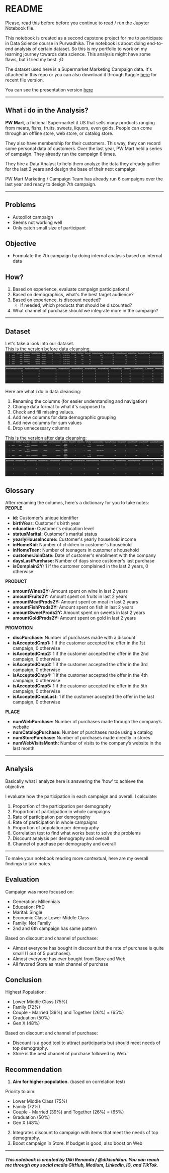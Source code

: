 # **README**
Please, read this before before you continue to read / run the Jupyter Notebook file.

This notebook is created as a second capstone project for me to participate in Data Science course in Purwadhika. The notebook is about doing end-to-end analysis of certain dataset. So this is my portfolio to work on my learning journey towards data science. This analysis might have some flaws, but i tried my best. ;D

The dataset used here is a Supermarket Marketing Campaign data. It's attached in this repo or you can also download it through Kaggle [here](https://www.kaggle.com/datasets/rodsaldanha/arketing-campaign) for recent file version.

You can see the presentation version [here](https://www.canva.com/design/DAFlcOWdrRM/4AriDlVwh6SJCz04kBViwg/view?utm_content=DAFlcOWdrRM&utm_campaign=designshare&utm_medium=link&utm_source=publishsharelink)

---

## **What i do in the Analysis?**
**PW Mart**, a fictional Supermarket it US that sells many products ranging from meats, fishs, fruits, sweets, liquors, even golds. People can come through an offline store, web store, or catalog store.

They also have membership for their customers. This way, they can record some personal data of customers. Over the last year, PW Mart held a series of campaign. They already run the campaign 6 times.

They hire a Data Analyst to help them analyze the data they already gather for the last 2 years and design the base of their next campaign.

PW Mart Marketing / Campaign Team has already run 6 campaigns over the last year and ready to design 7th campaign.

---

## **Problems**
- Autopilot campaign
- Seems not working well
- Only catch small size of participant

## **Objective**
- Formulate the 7th campaign by doing internal analysis based on internal data

## **How?**
1. Based on experience, evaluate campaign participations!
2. Based on demographics, what's the best target audience?
3. Based on experience, is discount needed?
    - If needed, which products that should be discounted?
4. What channel of purchase should we integrate more in the campaign?

---

## **Dataset**
Let's take a look into our dataset.  
This is the version before data cleansing.
![image1](screenshot/dataset1.jpg)
![image2](screenshot/dataset2.jpg)

Here are what i do in data cleansing:
1. Renaming the columns (for easier understanding and navigation)
2. Change data format to what it's supposed to.
3. Check and fill missing values.
4. Add new columns for data demographic grouping
5. Add new columns for sum values
6. Drop unnecessary columns

This is the version after data cleansing:
![image3](screenshot/dataset3.jpg)
![image4](screenshot/dataset4.jpg)

## **Glossary**

After renaming the columns, here's a dictionary for you to take notes:
**PEOPLE**
- **id:** Customer's unique identifier
- **birthYear:** Customer's birth year
- **education:** Customer's education level
- **statusMarital:** Customer's marital status
- **yearlyHouseIncome:** Customer's yearly household income
- **inHomeKid:** Number of children in customer's household
- **inHomeTeen:** Number of teenagers in customer's household
- **customerJoinDate:** Date of customer's enrollment with the company
- **daysLastPurchase:** Number of days since customer's last purchase
- **isComplain2Y:** 1 if the customer complained in the last 2 years, 0 otherwise


**PRODUCT**
- **amountWines2Y:** Amount spent on wine in last 2 years
- **amountFruits2Y:** Amount spent on fruits in last 2 years
- **amountMeatProds2Y:** Amount spent on meat in last 2 years
- **amountFishProds2Y:** Amount spent on fish in last 2 years
- **amountSweetProds2Y:** Amount spent on sweets in last 2 years
- **amountGoldProds2Y:** Amount spent on gold in last 2 years


**PROMOTION**
- **discPurchase:** Number of purchases made with a discount
- **isAcceptedCmp1:** 1 if the customer accepted the offer in the 1st campaign, 0 otherwise
- **isAcceptedCmp2:** 1 if the customer accepted the offer in the 2nd campaign, 0 otherwise
- **isAcceptedCmp3:** 1 if the customer accepted the offer in the 3rd campaign, 0 otherwise
- **isAcceptedCmp4:** 1 if the customer accepted the offer in the 4th campaign, 0 otherwise
- **isAcceptedCmp5:** 1 if the customer accepted the offer in the 5th campaign, 0 otherwise
- **isAcceptedCmpLast:** 1 if the customer accepted the offer in the last campaign, 0 otherwise


**PLACE**
- **numWebPurchase:** Number of purchases made through the company’s website
- **numCatalogPurchase:** Number of purchases made using a catalog
- **numStorePurchase:** Number of purchases made directly in stores
- **numWebVisitsMonth:** Number of visits to the company’s website in the last month

---

## **Analysis**
Basically what i analyze here is answering the 'how' to achieve the objective.

I evaluate how the participation in each campaign and overall. I calculate:
1. Proportion of the participation per demography
2. Proportion of participation in whole campaigns
3. Rate of participation per demography
4. Rate of participation in whole campaigns
5. Proportion of population per demography
6. Correlation test to find what works best to solve the problems
7. Discount analysis per demography and overall
8. Channel of purchase per demography and overall

---

To make your notebook reading more contextual, here are my overall findings to take notes.

## **Evaluation**
Campaign was more focused on:
- Generation: Millennials
- Education: PhD
- Marital: Single
- Economic Class: Lower Middle Class
- Family: Not Family
- 2nd and 6th campaign has same pattern

Based on discount and channel of purchase:
- Almost everyone has bought in discount but the rate of purchase is quite small (1 out of 5 purchases).
- Almost everyone has ever bought from Store and Web.
- All favored Store as main channel of purchase

## **Conclusion**
Highest Population:
- Lower Middle Class (75%)
- Family (72%)
- Couple - Married (39%) and Together (26%) = (65%)
- Graduation (50%)
- Gen X (48%)

Based on discount and channel of purchase:
- Discount is a good tool to attract participants but should meet needs of top demography.
- Store is the best channel of purchase followed by Web.

## **Recommendation**
1. **Aim for higher population.** (based on correlation test)

Priority to aim:
- Lower Middle Class (75%)
- Family (72%)
- Couple - Married (39%) and Together (26%) = (65%)
- Graduation (50%)
- Gen X (48%)

2. Integrates discount to campaign with items that meet the needs of top demography.
3.  Boost campaign in Store.
If budget is good, also boost on Web

---

###### **This notebook is created by Diki Renanda / @dikisahkan. You can reach me through any social media GitHub, Medium, LinkedIn, IG, and TikTok.**